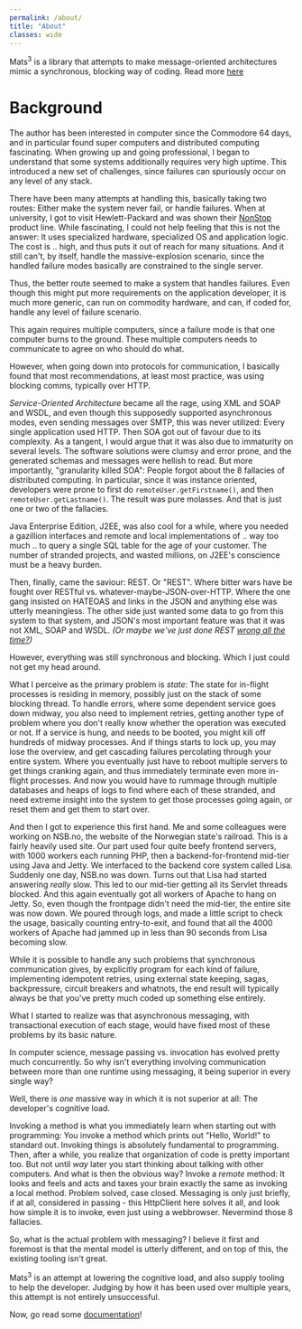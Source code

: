 ```yaml
---
permalink: /about/
title: "About"
classes: wide
---
```


Mats<sup>3</sup> is a library that attempts to make message-oriented architectures mimic a synchronous, blocking way of
coding. Read more [here](/docs/message-oriented-rpc/)

# Background

The author has been interested in computer since the Commodore 64 days, and in particular found super computers and
distributed computing fascinating. When growing up and going professional, I began to understand that some systems
additionally requires very high uptime. This introduced a new set of challenges, since failures can spuriously occur on
any level of any stack.

There have been many attempts at handling this, basically taking two routes: Either make the system never fail, or
handle failures. When at university, I got to visit Hewlett-Packard and was shown their
[NonStop](https://en.wikipedia.org/wiki/NonStop_(server_computers)) product line. While fascinating, I could not help
feeling that this is not the answer: It uses specialized hardware, specialized OS and application logic. The cost is ..
high, and thus puts it out of reach for many situations. And it still can't, by itself, handle the massive-explosion
scenario, since the handled failure modes basically are constrained to the single server.

Thus, the better route seemed to make a system that handles failures. Even though this might put more requirements on
the application developer, it is much more generic, can run on commodity hardware, and can, if coded for, handle any
level of failure scenario.

This again requires multiple computers, since a failure mode is that one computer burns to the ground. These multiple
computers needs to communicate to agree on who should do what.

However, when going down into protocols for communication, I basically found that most recommendations, at least most
practice, was using blocking comms, typically over HTTP.

_Service-Oriented Architecture_ became all the rage, using XML and SOAP and WSDL, and even though this supposedly
supported asynchronous modes, even sending messages over SMTP, this was never utilized: Every single application used
HTTP. Then SOA got out of favour due to its complexity. As a tangent, I would argue that it was also due to immaturity
on several levels. The software solutions were clumsy and error prone, and the generated schemas and messages were
hellish to read. But more importantly, "granularity killed SOA": People forgot about the 8 fallacies of distributed
computing. In particular, since it was instance oriented, developers were prone to first do `remoteUser.getFirstname()`,
and then `remoteUser.getLastname()`. The result was pure molasses. And that is just one or two of the fallacies.

Java Enterprise Edition, J2EE, was also cool for a while, where you needed a gazillion interfaces and remote and local
implementations of .. way too much .. to query a single SQL table for the age of your customer. The number of stranded
projects, and wasted millions, on J2EE's conscience must be a heavy burden.

Then, finally, came the saviour: REST. Or "REST". Where bitter wars have be fought over RESTful vs.
whatever-maybe-JSON-over-HTTP. Where the one gang insisted on HATEOAS and links in the JSON and anything else was
utterly meaningless. The other side just wanted some data to go from this system to that system, and JSON's most
important feature was that it was not XML, SOAP and WSDL. _(Or maybe we've just done
REST [wrong all the time?](https://htmx.org/essays/how-did-rest-come-to-mean-the-opposite-of-rest/))_

However, everything was still synchronous and blocking. Which I just could not get my head around.

What I perceive as the primary problem is _state_: The state for in-flight processes is residing in memory, possibly
just on the stack of some blocking thread. To handle errors, where some dependent service goes down midway, you also
need to implement retries, getting another type of problem where you don't really know whether the operation was
executed or not. If a service is hung, and needs to be booted, you might kill off hundreds of midway processes. And if
things starts to lock up, you may lose the overview, and get cascading failures percolating through your entire system.
Where you eventually just have to reboot multiple servers to get things cranking again, and thus immediately terminate
even more in-flight processes. And now you would have to rummage through multiple databases and heaps of logs to find
where each of these stranded, and need extreme insight into the system to get those processes going again, or reset them
and get them to start over.

And then I got to experience this first hand. Me and some colleagues were working on NSB.no, the website of the
Norwegian state's railroad. This is a fairly heavily used site. Our part used four quite beefy frontend servers, with
1000 workers each running PHP, then a backend-for-frontend mid-tier using Java and Jetty. We interfaced to the backend
core system called Lisa. Suddenly one day, NSB.no was down. Turns out that Lisa had started answering _really_ slow.
This led to our mid-tier getting all its Servlet threads blocked. And this again eventually got all workers of Apache to
hang on Jetty. So, even though the frontpage didn't need the mid-tier, the entire site was now down. We poured through
logs, and made a little script to check the usage, basically counting entry-to-exit, and found that all the 4000 workers
of Apache had jammed up in less than 90 seconds from Lisa becoming slow.

While it is possible to handle any such problems that synchronous communication gives, by explicitly program for each
kind of failure, implementing idempotent retries, using external state keeping, sagas, backpressure, circuit breakers
and whatnots, the end result will typically always be that you've pretty much coded up something else entirely.

What I started to realize was that asynchronous messaging, with transactional execution of each stage, would have fixed
most of these problems by its basic nature.

In computer science, message passing vs. invocation has evolved pretty much concurrently. So why isn't everything
involving communication between more than one runtime using messaging, it being superior in every single way?

Well, there is _one_ massive way in which it is not superior at all: The developer's cognitive load.

Invoking a method is what you immediately learn when starting out with programming: You invoke a method which prints
out "Hello, World!" to standard out. Invoking things is absolutely fundamental to programming. Then, after a while, you
realize that organization of code is pretty important too. But not until _way_ later you start thinking about talking
with other computers. And what is then the obvious way? Invoke a _remote_ method: It looks and feels and acts and taxes
your brain exactly the same as invoking a local method. Problem solved, case closed. Messaging is only just briefly, if
at all, considered in passing - this HttpClient here solves it all, and look how simple it is to invoke, even just using
a webbrowser. Nevermind those 8 fallacies.

So, what is the actual problem with messaging? I believe it first and foremost is that the mental model is utterly
different, and on top of this, the existing tooling isn't great.

Mats<sup>3</sup> is an attempt at lowering the cognitive load, and also supply tooling to help the developer. Judging by
how it has been used over multiple years, this attempt is not entirely unsuccessful.

Now, go read some [documentation](/docs/)!